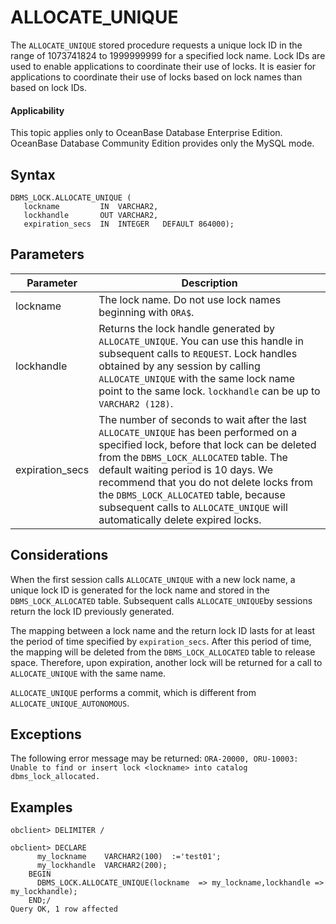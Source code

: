 # ALLOCATE_UNIQUE

The `ALLOCATE_UNIQUE` stored procedure requests a unique lock ID in the range of 1073741824 to 1999999999 for a specified lock name. Lock IDs are used to enable applications to coordinate their use of locks. It is easier for applications to coordinate their use of locks based on lock names than based on lock IDs. 

  <main id="notice" >
    <h4>Applicability</h4>
    <p>This topic applies only to OceanBase Database Enterprise Edition. OceanBase Database Community Edition provides only the MySQL mode. </p>
  </main>

## Syntax

```shell
DBMS_LOCK.ALLOCATE_UNIQUE (
   lockname         IN  VARCHAR2,
   lockhandle       OUT VARCHAR2,
   expiration_secs  IN  INTEGER   DEFAULT 864000);
```

## Parameters

| Parameter | Description |
| --- | --- |
| lockname | The lock name. Do not use lock names beginning with `ORA$`.  |
| lockhandle | Returns the lock handle generated by `ALLOCATE_UNIQUE`. You can use this handle in subsequent calls to `REQUEST`. Lock handles obtained by any session by calling `ALLOCATE_UNIQUE` with the same lock name point to the same lock. `lockhandle` can be up to `VARCHAR2 (128)`.  |
| expiration_secs | The number of seconds to wait after the last `ALLOCATE_UNIQUE` has been performed on a specified lock, before that lock can be deleted from the `DBMS_LOCK_ALLOCATED` table. The default waiting period is 10 days. We recommend that you do not delete locks from the `DBMS_LOCK_ALLOCATED` table, because subsequent calls to `ALLOCATE_UNIQUE` will automatically delete expired locks.  |

## Considerations

When the first session calls `ALLOCATE_UNIQUE` with a new lock name, a unique lock ID is generated for the lock name and stored in the `DBMS_LOCK_ALLOCATED` table. Subsequent calls `ALLOCATE_UNIQUE`by sessions return the lock ID previously generated. 

The mapping between a lock name and the return lock ID lasts for at least the period of time specified by `expiration_secs`. After this period of time, the mapping will be deleted from the `DBMS_LOCK_ALLOCATED` table to release space. Therefore, upon expiration, another lock will be returned for a call to `ALLOCATE_UNIQUE` with the same name. 

`ALLOCATE_UNIQUE` performs a commit, which is different from `ALLOCATE_UNIQUE_AUTONOMOUS`. 

## Exceptions

The following error message may be returned:
`ORA-20000, ORU-10003: Unable to find or insert lock <lockname> into catalog dbms_lock_allocated.`

## Examples

```shell
obclient> DELIMITER /

obclient> DECLARE 
      my_lockname    VARCHAR2(100)  :='test01';
      my_lockhandle  VARCHAR2(200);
    BEGIN  
      DBMS_LOCK.ALLOCATE_UNIQUE(lockname  => my_lockname,lockhandle => my_lockhandle);
    END;/
Query OK, 1 row affected
```
